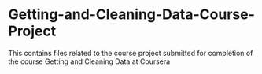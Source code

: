 # Getting-and-Cleaning-Data-Course-Project
This contains files related to the course project submitted for completion of the course Getting and Cleaning Data at Coursera
